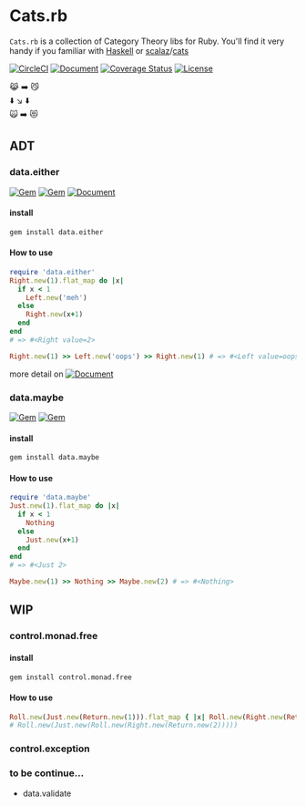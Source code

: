 # Cats.rb

`Cats.rb` is a collection of Category Theory libs for Ruby. You'll find it very handy if you familiar with [Haskell](http://haskell.org/) or [scalaz](https://github.com/scalaz/scalaz)/[cats](https://github.com/typelevel/cats)

[![CircleCI](https://circleci.com/gh/jcouyang/cats.rb.svg?style=svg)](https://circleci.com/gh/jcouyang/cats.rb)
[![Document](http://img.shields.io/badge/docs-rdoc.info-blue.svg)](https://oyanglul.us/cats.rb )
[![Coverage Status](https://coveralls.io/repos/github/jcouyang/cats.rb/badge.svg?branch=master)](https://coveralls.io/github/jcouyang/cats.rb?branch=master)
[![License](http://img.shields.io/badge/license-MIT-yellowgreen.svg)](#license)

:joy_cat: :arrow_right: :smirk_cat: <br/>
:arrow_down:  :arrow_lower_right: :arrow_down:<br/>
:scream_cat: :arrow_right: :heart_eyes_cat:

## ADT

### data.either

[![Gem](https://img.shields.io/gem/v/data.either.svg?maxAge=2592000)](https://rubygems.org/gems/data.either)
[![Gem](https://img.shields.io/gem/dt/data.either.svg?maxAge=2592000)](https://rubygems.org/gems/data.either)
[![Document](http://img.shields.io/badge/docs-rdoc.info-blue.svg)](https://oyanglul.us/cats.rb )

#### install

``` sh
gem install data.either
```

#### How to use
```ruby
require 'data.either'
Right.new(1).flat_map do |x| 
  if x < 1
    Left.new('meh')
  else
    Right.new(x+1)
  end
end
# => #<Right value=2>

Right.new(1) >> Left.new('oops') >> Right.new(1) # => #<Left value=oops>
```

more detail on [![Document](http://img.shields.io/badge/docs-rdoc.info-blue.svg)](https://oyanglul.us/cats.rb )


### data.maybe

[![Gem](https://img.shields.io/gem/v/data.maybe.svg?maxAge=2592000)](https://rubygems.org/gems/data.maybe)
[![Gem](https://img.shields.io/gem/dt/data.maybe.svg?maxAge=2592000)](https://rubygems.org/gems/data.maybe)


#### install

``` sh
gem install data.maybe
```

#### How to use
```ruby
require 'data.maybe'
Just.new(1).flat_map do |x| 
  if x < 1
    Nothing
  else
    Just.new(x+1)
  end
end
# => #<Just 2>

Maybe.new(1) >> Nothing >> Maybe.new(2) # => #<Nothing>
```
## WIP

### control.monad.free

#### install
``` sh
gem install control.monad.free
```

#### How to use
``` ruby
Roll.new(Just.new(Return.new(1))).flat_map { |x| Roll.new(Right.new(Return.new(x + 1))) }
# Roll.new(Just.new(Roll.new(Right.new(Return.new(2)))))
```

### control.exception
### to be continue...
- data.validate
